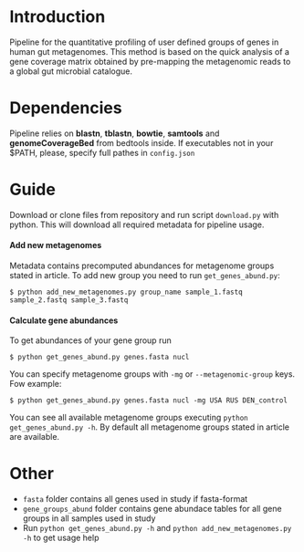 # Introduction
Pipeline for the quantitative profiling of user defined groups of genes in human gut metagenomes. This method is based on the quick analysis of a gene coverage matrix obtained by pre-mapping the metagenomic reads to a global gut microbial catalogue.

# Dependencies
Pipeline relies on **blastn**, **tblastn**, **bowtie**, **samtools** and **genomeCoverageBed** from bedtools inside. If executables not in your $PATH, please, specify full pathes in `config.json`

# Guide
Download or clone files from repository and run script `download.py` with python. This will download all required metadata for pipeline usage.

#### Add new metagenomes
Metadata contains precomputed abundances for metagenome groups stated in article. To add new group you need to run `get_genes_abund.py`:
```
$ python add_new_metagenomes.py group_name sample_1.fastq sample_2.fastq sample_3.fastq
```

#### Calculate gene abundances
To get abundances of your gene group run
```
$ python get_genes_abund.py genes.fasta nucl
```
You can specify metagenome groups with `-mg` or `--metagenomic-group` keys. Fow example:
```
$ python get_genes_abund.py genes.fasta nucl -mg USA RUS DEN_control
```
You can see all available metagenome groups executing `python get_genes_abund.py -h`. By default all metagenome groups stated in article are available.

# Other
* `fasta` folder contains all genes used in study if fasta-format
* `gene_groups_abund` folder contains gene abundace tables for all gene groups in all samples used in study
* Run `python get_genes_abund.py -h` and `python add_new_metagenomes.py -h` to get usage help

